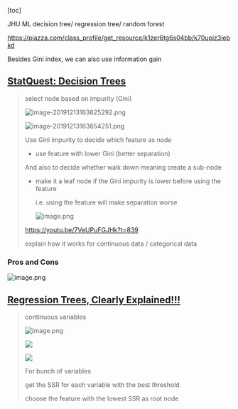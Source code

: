 [toc]



JHU ML decision tree/ regression tree/ random forest

https://piazza.com/class_profile/get_resource/k1zer6tg6s04bb/k70upiz3iebkd

Besides Gini index, we can also use information gain





## [StatQuest: Decision Trees](https://www.youtube.com/watch?v=7VeUPuFGJHk)

> select node based on impurity (Gini)
>
> ![image-20191213163625292.png](https://i.loli.net/2020/01/13/RCMrHTyiuLbkz2a.png)
>
> 
>
> ![image-20191213163654251.png](https://i.loli.net/2020/01/13/kHOmVoqiTYvFw6b.png)
>
> Use Gini impurity to decide which feature as node
>
> - use feature with lower Gini (better separation)
>
> And also to decide whether walk down meaning create a sub-node
>
> - make it a leaf node if the Gini impurity is lower before using the feature
>
>   i.e. using the feature will make separation worse
>
>   ![image.png](https://i.loli.net/2020/02/26/U47icV1fuC9oFaw.png)
>
> https://youtu.be/7VeUPuFGJHk?t=839
>
> explain how it works for continuous data / categorical data 









### Pros and Cons

![image.png](https://i.loli.net/2020/02/27/6I8xOuA7HXeEV9a.png)







## [Regression Trees, Clearly Explained!!!](https://youtu.be/g9c66TUylZ4?t=1254)

> continuous variables
>
> ![image.png](https://i.loli.net/2020/02/26/4n9yNpUPMSvE3Z6.png)
>
> ![](https://i.loli.net/2019/12/18/kRlTpMeK5oL6tY9.png)
>
> ![](https://i.loli.net/2019/12/18/72EcLYD4IGHSwkF.png)
>
> For bunch of variables
>
> get the SSR for each variable with the best threshold 
>
> choose the feature with the lowest SSR as root node